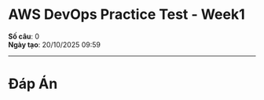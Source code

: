 # AWS DevOps Practice Test - Week1

**Số câu**: 0  
**Ngày tạo**: 20/10/2025 09:59

---


# Đáp Án

